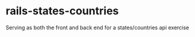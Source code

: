 # rails-states-countries
Serving as both the front and back end for a states/countries api exercise
